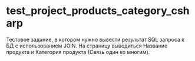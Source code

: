 # test_project_products_category_csharp
Тестовое задание, в котором нужно вывести результат SQL запроса к БД с использованием JOIN. На страницу выводиться Название продукта и Категория продукта (Связь один ко многим).
